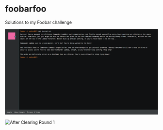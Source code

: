 # foobarfoo
Solutions to my Foobar challenge

![Landing Page](https://github.com/VedantKhairnar/foobarfoo/blob/master/resources/landing.png)

![After Clearing Round 1](https://github.com/VedantKhairnar/foobarfoo/blob/master/resources/foobar.gif)

